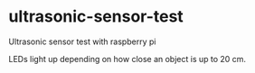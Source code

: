 # ultrasonic-sensor-test
Ultrasonic sensor test with raspberry pi 

LEDs light up depending on how close an object is up to 20 cm.
